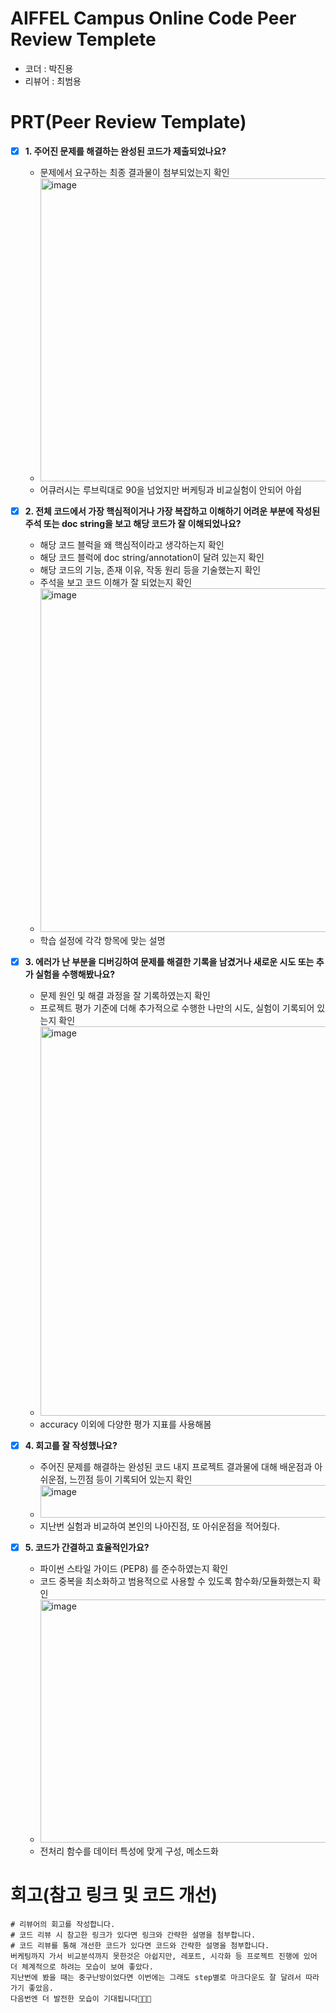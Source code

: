 # AIFFEL Campus Online Code Peer Review Templete
- 코더 : 박진용
- 리뷰어 : 최범용


# PRT(Peer Review Template)
- [x]  **1. 주어진 문제를 해결하는 완성된 코드가 제출되었나요?**
    - 문제에서 요구하는 최종 결과물이 첨부되었는지 확인
    - <img width="889" height="485" alt="image" src="https://github.com/user-attachments/assets/c58a94d4-0f55-4b44-8fee-6bdee4b7c9e2" />
    - 어큐러시는 루브릭대로 90을 넘었지만 버케팅과 비교실험이 안되어 아쉽

    
- [x]  **2. 전체 코드에서 가장 핵심적이거나 가장 복잡하고 이해하기 어려운 부분에 작성된 
주석 또는 doc string을 보고 해당 코드가 잘 이해되었나요?**
    - 해당 코드 블럭을 왜 핵심적이라고 생각하는지 확인
    - 해당 코드 블럭에 doc string/annotation이 달려 있는지 확인
    - 해당 코드의 기능, 존재 이유, 작동 원리 등을 기술했는지 확인
    - 주석을 보고 코드 이해가 잘 되었는지 확인
    - <img width="709" height="550" alt="image" src="https://github.com/user-attachments/assets/41bd49d4-d773-434c-ab83-e69428ce93f7" />
    - 학습 설정에 각각 항목에 맞는 설명


- [x]  **3. 에러가 난 부분을 디버깅하여 문제를 해결한 기록을 남겼거나
새로운 시도 또는 추가 실험을 수행해봤나요?**
    - 문제 원인 및 해결 과정을 잘 기록하였는지 확인
    - 프로젝트 평가 기준에 더해 추가적으로 수행한 나만의 시도, 실험이 기록되어 있는지 확인
    - <img width="859" height="623" alt="image" src="https://github.com/user-attachments/assets/8b2b5efd-7e20-43b2-a00d-0d46db480a1c" />
    - accuracy 이외에 다양한 평가 지표를 사용해봄

    
        
- [x]  **4. 회고를 잘 작성했나요?**
    - 주어진 문제를 해결하는 완성된 코드 내지 프로젝트 결과물에 대해 배운점과 아쉬운점, 느낀점 등이 기록되어 있는지 확인
    - <img width="1317" height="52" alt="image" src="https://github.com/user-attachments/assets/931e485d-d755-4342-b767-25f1a7269056" />
    - 지난번 실험과 비교하여 본인의 나아진점, 또 아쉬운점을 적어줬다. 


- [x]  **5. 코드가 간결하고 효율적인가요?**
    - 파이썬 스타일 가이드 (PEP8) 를 준수하였는지 확인
    - 코드 중복을 최소화하고 범용적으로 사용할 수 있도록 함수화/모듈화했는지 확인
    - <img width="602" height="389" alt="image" src="https://github.com/user-attachments/assets/da8b2b4b-022d-421b-b20a-0bbbd92fca10" />
    - 전처리 함수를 데이터 특성에 맞게 구성, 메소드화


# 회고(참고 링크 및 코드 개선)
```
# 리뷰어의 회고를 작성합니다.
# 코드 리뷰 시 참고한 링크가 있다면 링크와 간략한 설명을 첨부합니다.
# 코드 리뷰를 통해 개선한 코드가 있다면 코드와 간략한 설명을 첨부합니다.
버케팅까지 가서 비교분석까지 못한것은 아쉽지만, 레포트, 시각화 등 프로젝트 진행에 있어 더 체계적으로 하려는 모습이 보여 좋았다.
지난번에 봤을 때는 중구난방이었다면 이번에는 그래도 step별로 마크다운도 잘 달려서 따라가기 좋았음.
다음번엔 더 발전한 모습이 기대됩니다🙏🙏🙏 
```
